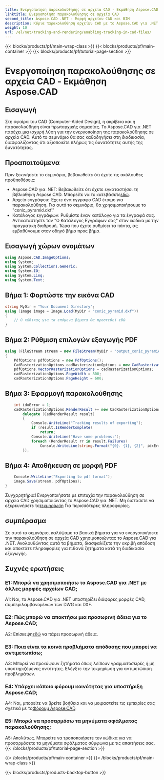 ```yaml
---
title: Ενεργοποίηση παρακολούθησης σε αρχεία CAD - Εκμάθηση Aspose.CAD
linktitle: Ενεργοποίηση παρακολούθησης σε αρχεία CAD
second_title: Aspose.CAD .NET - Μορφή αρχείου CAD και BIM
description: Κύρια παρακολούθηση αρχείων CAD με το Aspose.CAD για .NET. Ακολουθήστε τον οδηγό βήμα προς βήμα για ακριβή απόδοση και παρακολούθηση σφαλμάτων. Κατεβάστε τώρα!
weight: 10
url: /el/net/tracking-and-rendering/enabling-tracking-in-cad-files/
---
```


{{< blocks/products/pf/main-wrap-class >}}
{{< blocks/products/pf/main-container >}}
{{< blocks/products/pf/tutorial-page-section >}}

# Ενεργοποίηση παρακολούθησης σε αρχεία CAD - Εκμάθηση Aspose.CAD

## Εισαγωγή

Στη σφαίρα του CAD (Computer-Aided Design), η ακρίβεια και η παρακολούθηση είναι πρωταρχικής σημασίας. Το Aspose.CAD για .NET παρέχει μια ισχυρή λύση για την ενεργοποίηση της παρακολούθησης σε αρχεία CAD. Αυτό το σεμινάριο θα σας καθοδηγήσει στη διαδικασία, διασφαλίζοντας ότι αξιοποιείτε πλήρως τις δυνατότητες αυτής της δυνατότητας.

## Προαπαιτούμενα

Πριν ξεκινήσετε το σεμινάριο, βεβαιωθείτε ότι έχετε τις ακόλουθες προϋποθέσεις:
-  Aspose.CAD για .NET: Βεβαιωθείτε ότι έχετε εγκαταστήσει τη βιβλιοθήκη Aspose.CAD. Μπορείτε να το κατεβάσετε[εδώ](https://releases.aspose.com/cad/net/).
- Αρχείο εγγράφου: Έχετε ένα έγγραφο CAD έτοιμο για παρακολούθηση. Για αυτό το σεμινάριο, θα χρησιμοποιήσουμε το "conic_pyramid.dxf."
- Κατάλογος εγγράφων: Ρυθμίστε έναν κατάλογο για τα έγγραφά σας. Αντικαταστήστε τον "Ο Κατάλογος Εγγράφων σας" στον κώδικα με την πραγματική διαδρομή.
Τώρα που έχετε ρυθμίσει τα πάντα, ας εμβαθύνουμε στον οδηγό βήμα προς βήμα.

## Εισαγωγή χώρων ονομάτων

```csharp
using Aspose.CAD.ImageOptions;
using System;
using System.Collections.Generic;
using System.IO;
using System.Linq;
using System.Text;
```

## Βήμα 1: Φορτώστε την εικόνα CAD

```csharp
string MyDir = "Your Document Directory";
using (Image image = Image.Load(MyDir + "conic_pyramid.dxf"))
{
    // Ο κώδικας για τα επόμενα βήματα θα προστεθεί εδώ
}
```

## Βήμα 2: Ρύθμιση επιλογών εξαγωγής PDF

```csharp
using (FileStream stream = new FileStream(MyDir + "output_conic_pyramid.pdf", FileMode.Create))
{
    PdfOptions pdfOptions = new PdfOptions();
    CadRasterizationOptions cadRasterizationOptions = new CadRasterizationOptions();
    pdfOptions.VectorRasterizationOptions = cadRasterizationOptions;
    cadRasterizationOptions.PageWidth = 800;
    cadRasterizationOptions.PageHeight = 600;
```

## Βήμα 3: Εφαρμογή παρακολούθησης

```csharp
    int idxError = 1;
    cadRasterizationOptions.RenderResult += new CadRasterizationOptions.CadRenderHandler(
        delegate (CadRenderResult result)
        {
            Console.WriteLine("Tracking results of exporting");
            if (result.IsRenderComplete)
                return;
            Console.WriteLine("Have some problems:");
            foreach (RenderResult rr in result.Failures)
                Console.WriteLine(string.Format("{0}. {1}, {2}", idxError++, rr.RenderCode.ToString(), rr.Message));
        });
```

## Βήμα 4: Αποθήκευση σε μορφή PDF

```csharp
    Console.WriteLine("Exporting to pdf format");
    image.Save(stream, pdfOptions);
}
```

 Συγχαρητήρια! Ενεργοποιήσατε με επιτυχία την παρακολούθηση σε αρχεία CAD χρησιμοποιώντας το Aspose.CAD για .NET. Μη διστάσετε να εξερευνήσετε το[τεκμηρίωση](https://reference.aspose.com/cad/net/) Για περισσότερες πληροφορίες.

## συμπέρασμα

Σε αυτό το σεμινάριο, καλύψαμε τα βασικά βήματα για να ενεργοποιήσετε την παρακολούθηση σε αρχεία CAD χρησιμοποιώντας το Aspose.CAD για .NET. Ακολουθώντας αυτά τα βήματα, διασφαλίζετε την ακριβή απόδοση και αποκτάτε πληροφορίες για πιθανά ζητήματα κατά τη διαδικασία εξαγωγής.

## Συχνές ερωτήσεις

### Ε1: Μπορώ να χρησιμοποιήσω το Aspose.CAD για .NET με άλλες μορφές αρχείων CAD;

A1: Ναι, το Aspose.CAD για .NET υποστηρίζει διάφορες μορφές CAD, συμπεριλαμβανομένων των DWG και DXF.

### Ε2: Πώς μπορώ να αποκτήσω μια προσωρινή άδεια για το Aspose.CAD;

 Α2: Επίσκεψη[εδώ](https://purchase.aspose.com/temporary-license/) να πάρει προσωρινή άδεια.

### Ε3: Ποια είναι τα κοινά προβλήματα απόδοσης που μπορεί να αντιμετωπίσω;

A3: Μπορεί να προκύψουν ζητήματα όπως λείπουν γραμματοσειρές ή μη υποστηριζόμενες οντότητες. Ελέγξτε την τεκμηρίωση για αντιμετώπιση προβλημάτων.

### Ε4: Υπάρχει κάποιο φόρουμ κοινότητας για υποστήριξη Aspose.CAD;

 A4: Ναι, μπορείτε να βρείτε βοήθεια και να μοιραστείτε τις εμπειρίες σας σχετικά με το[Φόρουμ Aspose.CAD](https://forum.aspose.com/c/cad/19).

### Ε5: Μπορώ να προσαρμόσω τα μηνύματα σφάλματος παρακολούθησης;

Α5: Απολύτως. Μπορείτε να τροποποιήσετε τον κώδικα για να προσαρμόσετε τα μηνύματα σφάλματος σύμφωνα με τις απαιτήσεις σας.
{{< /blocks/products/pf/tutorial-page-section >}}

{{< /blocks/products/pf/main-container >}}
{{< /blocks/products/pf/main-wrap-class >}}

{{< blocks/products/products-backtop-button >}}
